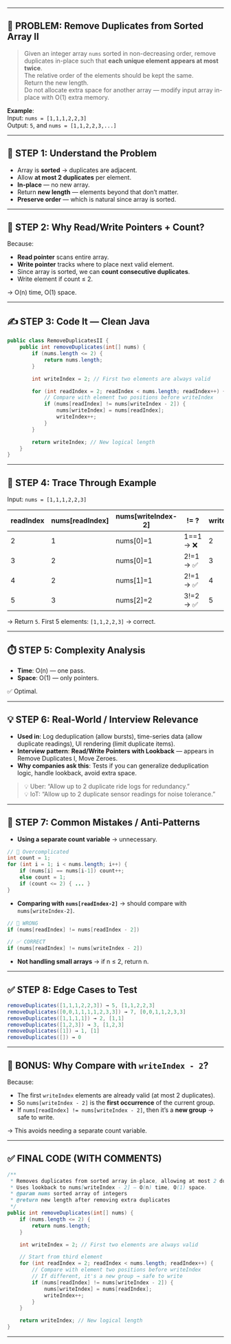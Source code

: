 
---

## 🎯 PROBLEM: Remove Duplicates from Sorted Array II

> Given an integer array `nums` sorted in non-decreasing order, remove duplicates in-place such that **each unique element appears at most twice**.  
> The relative order of the elements should be kept the same.  
> Return the new length.  
> Do not allocate extra space for another array — modify input array in-place with O(1) extra memory.

**Example**:  
Input: `nums = [1,1,1,2,2,3]`  
Output: `5`, and `nums = [1,1,2,2,3,...]`

---

## 🧠 STEP 1: Understand the Problem

- Array is **sorted** → duplicates are adjacent.
- Allow **at most 2 duplicates** per element.
- **In-place** — no new array.
- Return **new length** — elements beyond that don’t matter.
- **Preserve order** — which is natural since array is sorted.

---

## 🧩 STEP 2: Why Read/Write Pointers + Count?

Because:

- **Read pointer** scans entire array.
- **Write pointer** tracks where to place next valid element.
- Since array is sorted, we can **count consecutive duplicates**.
- Write element if count ≤ 2.

→ O(n) time, O(1) space.

---

## ✍️ STEP 3: Code It — Clean Java

```java
public class RemoveDuplicatesII {
    public int removeDuplicates(int[] nums) {
        if (nums.length <= 2) {
            return nums.length;
        }

        int writeIndex = 2; // First two elements are always valid

        for (int readIndex = 2; readIndex < nums.length; readIndex++) {
            // Compare with element two positions before writeIndex
            if (nums[readIndex] != nums[writeIndex - 2]) {
                nums[writeIndex] = nums[readIndex];
                writeIndex++;
            }
        }

        return writeIndex; // New logical length
    }
}
```

---

## 🧪 STEP 4: Trace Through Example

Input: `nums = [1,1,1,2,2,3]`

| readIndex | nums[readIndex] | nums[writeIndex-2] | != ? | writeIndex | nums becomes       |
|-----------|------------------|---------------------|------|------------|--------------------|
| 2         | 1                | nums[0]=1           | 1==1 → ❌ | 2          | [1,1,1,2,2,3]      |
| 3         | 2                | nums[0]=1           | 2!=1 → ✅ | 3          | [1,1,2,2,2,3]      |
| 4         | 2                | nums[1]=1           | 2!=1 → ✅ | 4          | [1,1,2,2,2,3]      |
| 5         | 3                | nums[2]=2           | 3!=2 → ✅ | 5          | [1,1,2,2,3,3]      |

→ Return `5`. First 5 elements: `[1,1,2,2,3]` → correct.

---

## ⏱️ STEP 5: Complexity Analysis

- **Time**: O(n) — one pass.
- **Space**: O(1) — only pointers.

✅ Optimal.

---

## 💡 STEP 6: Real-World / Interview Relevance

- **Used in**: Log deduplication (allow bursts), time-series data (allow duplicate readings), UI rendering (limit duplicate items).
- **Interview pattern**: **Read/Write Pointers with Lookback** — appears in Remove Duplicates I, Move Zeroes.
- **Why companies ask this**: Tests if you can generalize deduplication logic, handle lookback, avoid extra space.

> 💡 Uber: “Allow up to 2 duplicate ride logs for redundancy.”  
> 💡 IoT: “Allow up to 2 duplicate sensor readings for noise tolerance.”

---

## 🚫 STEP 7: Common Mistakes / Anti-Patterns

- **Using a separate count variable** → unnecessary.

```java
// 🚫 Overcomplicated
int count = 1;
for (int i = 1; i < nums.length; i++) {
    if (nums[i] == nums[i-1]) count++;
    else count = 1;
    if (count <= 2) { ... }
}
```

- **Comparing with `nums[readIndex-2]`** → should compare with `nums[writeIndex-2]`.

```java
// 🚫 WRONG
if (nums[readIndex] != nums[readIndex - 2])

// ✅ CORRECT
if (nums[readIndex] != nums[writeIndex - 2])
```

- **Not handling small arrays** → if n ≤ 2, return n.

---

## ✅ STEP 8: Edge Cases to Test

```java
removeDuplicates([1,1,1,2,2,3]) → 5, [1,1,2,2,3]
removeDuplicates([0,0,1,1,1,1,2,3,3]) → 7, [0,0,1,1,2,3,3]
removeDuplicates([1,1,1,1]) → 2, [1,1]
removeDuplicates([1,2,3]) → 3, [1,2,3]
removeDuplicates([1]) → 1, [1]
removeDuplicates([]) → 0
```

---

## 🧠 BONUS: Why Compare with `writeIndex - 2`?

Because:

- The first `writeIndex` elements are already valid (at most 2 duplicates).
- So `nums[writeIndex - 2]` is the **first occurrence** of the current group.
- If `nums[readIndex] != nums[writeIndex - 2]`, then it’s a **new group** → safe to write.

→ This avoids needing a separate count variable.

---

## ✅ FINAL CODE (WITH COMMENTS)

```java
/**
 * Removes duplicates from sorted array in-place, allowing at most 2 duplicates.
 * Uses lookback to nums[writeIndex - 2] — O(n) time, O(1) space.
 * @param nums sorted array of integers
 * @return new length after removing extra duplicates
 */
public int removeDuplicates(int[] nums) {
    if (nums.length <= 2) {
        return nums.length;
    }

    int writeIndex = 2; // First two elements are always valid

    // Start from third element
    for (int readIndex = 2; readIndex < nums.length; readIndex++) {
        // Compare with element two positions before writeIndex
        // If different, it's a new group → safe to write
        if (nums[readIndex] != nums[writeIndex - 2]) {
            nums[writeIndex] = nums[readIndex];
            writeIndex++;
        }
    }

    return writeIndex; // New logical length
}
```

---

